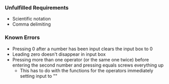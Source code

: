
### Unfulfilled Requirements
- Scientific notation
- Comma delimiting




### Known Errors
- Pressing 0 after a number has been input clears the input box to 0
- Leading zero doesn't disappear in input box
- Pressing more than one operator (or the same one twice) before entering the second number and pressing equals screws everything up
  - This has to do with the functions for the operators immediately   setting input to ""
